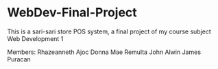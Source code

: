 # WebDev-Final-Project
This is a sari-sari store POS system, a final project of my course subject Web Development 1

Members:
Rhazeanneth Ajoc
Donna Mae Remulta
John Alwin James Puracan
